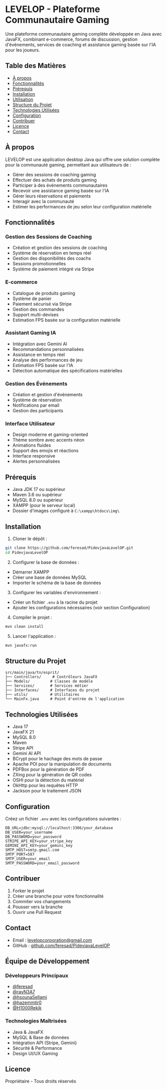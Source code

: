 # LEVELOP - Plateforme Communautaire Gaming

Une plateforme communautaire gaming complète développée en Java avec JavaFX, combinant e-commerce, forums de discussion, gestion d'événements, services de coaching et assistance gaming basée sur l'IA pour les joueurs.

## Table des Matières

- [À propos](#à-propos)
- [Fonctionnalités](#fonctionnalités)
- [Prérequis](#prérequis)
- [Installation](#installation)
- [Utilisation](#utilisation)
- [Structure du Projet](#structure-du-projet)
- [Technologies Utilisées](#technologies-utilisées)
- [Configuration](#configuration)
- [Contribuer](#contribuer)
- [Licence](#licence)
- [Contact](#contact)

## À propos

LEVELOP est une application desktop Java qui offre une solution complète pour la communauté gaming, permettant aux utilisateurs de :
- Gérer des sessions de coaching gaming
- Effectuer des achats de produits gaming
- Participer à des événements communautaires
- Recevoir une assistance gaming basée sur l'IA
- Gérer leurs réservations et paiements
- Interagir avec la communauté
- Estimer les performances de jeu selon leur configuration matérielle

## Fonctionnalités

### Gestion des Sessions de Coaching
- Création et gestion des sessions de coaching
- Système de réservation en temps réel
- Gestion des disponibilités des coachs
- Sessions promotionnelles
- Système de paiement intégré via Stripe

### E-commerce
- Catalogue de produits gaming
- Système de panier
- Paiement sécurisé via Stripe
- Gestion des commandes
- Support multi-devises
- Estimation FPS basée sur la configuration matérielle

### Assistant Gaming IA
- Intégration avec Gemini AI
- Recommandations personnalisées
- Assistance en temps réel
- Analyse des performances de jeu
- Estimation FPS basée sur l'IA
- Détection automatique des spécifications matérielles

### Gestion des Événements
- Création et gestion d'événements
- Système de réservation
- Notifications par email
- Gestion des participants

### Interface Utilisateur
- Design moderne et gaming-oriented
- Thème sombre avec accents néon
- Animations fluides
- Support des emojis et réactions
- Interface responsive
- Alertes personnalisées

## Prérequis

- Java JDK 17 ou supérieur
- Maven 3.6 ou supérieur
- MySQL 8.0 ou supérieur
- XAMPP (pour le serveur local)
- Dossier d'images configuré à `C:\xampp\htdocs\img\`

## Installation

1. Cloner le dépôt :
```bash
git clone https://github.com/feresad/PidevjavaLevelOP.git
cd PidevjavaLevelOP
```

2. Configurer la base de données :
- Démarrer XAMPP
- Créer une base de données MySQL
- Importer le schéma de la base de données

3. Configurer les variables d'environnement :
- Créer un fichier `.env` à la racine du projet
- Ajouter les configurations nécessaires (voir section Configuration)

4. Compiler le projet :
```bash
mvn clean install
```

5. Lancer l'application :
```bash
mvn javafx:run
```

## Structure du Projet

```
src/main/java/tn/esprit/
├── Controllers/     # Contrôleurs JavaFX
├── Models/         # Classes de modèle
├── Services/       # Services métier
├── Interfaces/     # Interfaces du projet
├── utils/          # Utilitaires
└── MainFx.java     # Point d'entrée de l'application
```

## Technologies Utilisées

- Java 17
- JavaFX 21
- MySQL 8.0
- Maven
- Stripe API
- Gemini AI API
- BCrypt pour le hachage des mots de passe
- Apache POI pour la manipulation de documents
- PDFBox pour la génération de PDF
- ZXing pour la génération de QR codes
- OSHI pour la détection du matériel
- OkHttp pour les requêtes HTTP
- Jackson pour le traitement JSON

## Configuration

Créez un fichier `.env` avec les configurations suivantes :

```env
DB_URL=jdbc:mysql://localhost:3306/your_database
DB_USER=your_username
DB_PASSWORD=your_password
STRIPE_API_KEY=your_stripe_key
GEMINI_API_KEY=your_gemini_key
SMTP_HOST=smtp.gmail.com
SMTP_PORT=587
SMTP_USER=your_email
SMTP_PASSWORD=your_email_password
```

## Contribuer

1. Forker le projet
2. Créer une branche pour votre fonctionnalité
3. Commiter vos changements
4. Pousser vers la branche
5. Ouvrir une Pull Request

## Contact

- Email : levelopcorporation@gmail.com
- GitHub : [github.com/feresad/PidevjavaLevelOP](https://github.com/feresad/PidevjavaLevelOP)

## Équipe de Développement

### Développeurs Principaux
- [@feresad](https://github.com/feresad)
- [@rayN3A7](https://github.com/rayN3A7) 
- [@hsounaSellami](https://github.com/hsounaSellami) 
- [@hazemmtir0](https://github.com/hazemmtir0) 
- [@H1000Rekik](https://github.com/H1000Rekik)

### Technologies Maîtrisées
- Java & JavaFX
- MySQL & Base de données
- Intégration API (Stripe, Gemini)
- Sécurité & Performance
- Design UI/UX Gaming

## Licence

Propriétaire - Tous droits réservés 
